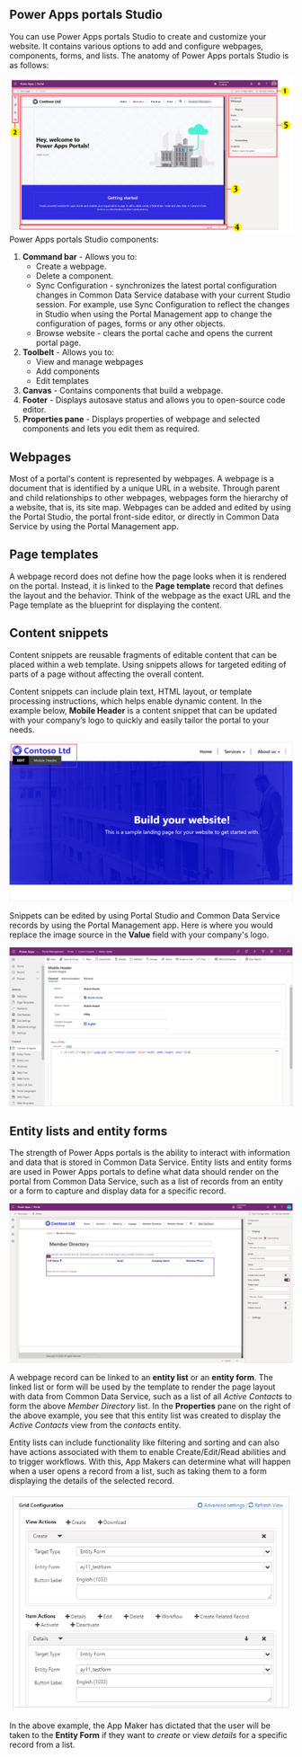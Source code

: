 ## Power Apps portals Studio
You can use Power Apps portals Studio to create and customize your website. It
contains various options to add and configure webpages, components, forms, and
lists. The anatomy of Power Apps portals Studio is as follows:

![Power Apps portals stuido](../media/power-apps-portals-studio.png)
Power Apps portals Studio components:
1.  **Command bar** - Allows you to:
    -   Create a webpage.
    -   Delete a component.
    -   Sync Configuration - synchronizes the latest portal configuration
        changes in Common Data Service database with your current Studio
        session. For example, use Sync Configuration to reflect the changes in
        Studio when using the Portal Management app to change the configuration
        of pages, forms or any other objects.
    -   Browse website - clears the portal cache and opens the current portal
        page.
2.  **Toolbelt** - Allows you to:
    -   View and manage webpages
    -   Add components
    -   Edit templates
3.  **Canvas** - Contains components that build a webpage.
4.  **Footer** - Displays autosave status and allows you to open-source code editor.
5.  **Properties pane** - Displays properties of webpage and selected components
    and lets you edit them as required.

## Webpages

Most of a portal's content is represented by webpages. A webpage is a document
that is identified by a unique URL in a website. Through parent and child relationships 
to other webpages, webpages form the hierarchy of a website, that is, its site map. 
Webpages can be added and edited by using the Portal Studio, the portal front-side editor, 
or directly in Common Data Service by using the Portal Management app.

## Page templates

A webpage record does not define how the page looks when it is rendered on the
portal. Instead, it is linked to the **Page template** record that defines the
layout and the behavior. Think of the webpage as the exact URL and the Page
template as the blueprint for displaying the content.

## Content snippets

Content snippets are reusable fragments of editable content that can be placed
within a web template. Using snippets allows for targeted editing of parts of a
page without affecting the overall content.

Content snippets can include plain text, HTML layout, or template processing
instructions, which helps enable dynamic content. In the example below, **Mobile Header** 
is a content snippet that can be updated with your company’s logo to quickly and easily tailor the portal to your needs.

![Title content snippet](../media/content-snippets.png)

Snippets can be edited by using Portal Studio and Common Data Service records by
using the Portal Management app. Here is where you would replace the image source in the **Value** field 
with your company's logo. 

![Edit Title content snippets](../media/edit-title-content-snippet.png)

## Entity lists and entity forms

The strength of Power Apps portals is the ability to interact with information
and data that is stored in Common Data Service. Entity lists and entity forms are used 
in Power Apps portals to define what data should render on the portal from Common Data Service,
such as a list of records from an entity or a form to capture and display data for a specific record. 

![Account entity list](../media/member-directory-entity-list.png)

A webpage record can be linked to an **entity list** or an **entity form**. The linked
list or form will be used by the template to render the page layout with data
from Common Data Service, such as a list of all *Active Contacts* to form the above 
*Member Directory* list. In the **Properties** pane on the right of the above example, you
see that this entity list was created to display the *Active Contacts* view
from the *contacts* entity.

Entity lists can include functionality like filtering and sorting and can also have
actions associated with them to enable Create/Edit/Read abilities and to trigger
workflows. With this, App Makers can determine what will happen when a user
opens a record from a list, such as taking them to a form displaying the details
of the selected record.

![Configuring entity lists](../media/configure-entity-lists.png)

In the above example, the App Maker has dictated that the user will be taken to
the **Entity Form** if they want to *create* or view *details* for a specific record
from a list.

